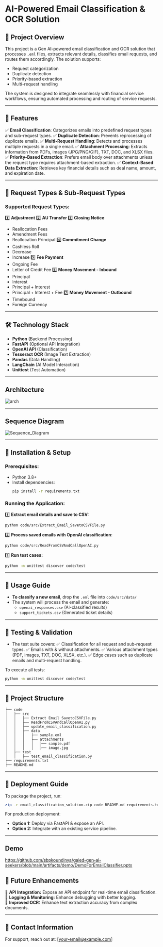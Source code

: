# AI-Powered Email Classification & OCR Solution

## 📌 Project Overview
This project is a Gen AI-powered email classification and OCR solution that processes `.eml` files, extracts relevant details, classifies email requests, and routes them accordingly. The solution supports:
- Request categorization
- Duplicate detection
- Priority-based extraction
- Multi-request handling

The system is designed to integrate seamlessly with financial service workflows, ensuring automated processing and routing of service requests.

---

## 🚀 Features
✅ **Email Classification**: Categorizes emails into predefined request types and sub-request types.
✅ **Duplicate Detection**: Prevents reprocessing of duplicate emails.
✅ **Multi-Request Handling**: Detects and processes multiple requests in a single email.
✅ **Attachment Processing**: Extracts information from PDFs, images (JPG/PNG/GIF), TXT, DOC, and XLSX files.
✅ **Priority-Based Extraction**: Prefers email body over attachments unless the request type requires attachment-based extraction.
✅ **Context-Based Data Extraction**: Retrieves key financial details such as deal name, amount, and expiration date.

---

## 📂 Request Types & Sub-Request Types
### Supported Request Types:
1️⃣ **Adjustment**
2️⃣ **AU Transfer**
3️⃣ **Closing Notice**  
   - Reallocation Fees
   - Amendment Fees
   - Reallocation Principal
4️⃣ **Commitment Change**  
   - Cashless Roll
   - Decrease
   - Increase
5️⃣ **Fee Payment**  
   - Ongoing Fee
   - Letter of Credit Fee
6️⃣ **Money Movement - Inbound**  
   - Principal
   - Interest
   - Principal + Interest
   - Principal + Interest + Fee
7️⃣ **Money Movement - Outbound**  
   - Timebound
   - Foreign Currency

---

## 🛠️ Technology Stack
- **Python** (Backend Processing)
- **FastAPI** (Optional API Integration)
- **OpenAI API** (Classification)
- **Tesseract OCR** (Image Text Extraction)
- **Pandas** (Data Handling)
- **LangChain** (AI Model Interaction)
- **Unittest** (Test Automation)

---

## Architecture
![arch](https://github.com/user-attachments/assets/bbbed8cd-dbb5-4f09-8752-3762c0080981)

---

## Sequence Diagram
![Sequence_Diagram](https://github.com/user-attachments/assets/65e51eea-4ff9-42ff-8a42-dd28dff47b93)

---

## 🔧 Installation & Setup
### Prerequisites:
- Python 3.8+
- Install dependencies:
  ```sh
  pip install -r requirements.txt
  ```

### Running the Application:
1️⃣ **Extract email details and save to CSV:**
   ```sh
   python code/src/Extract_Email_SavetoCSVFile.py
   ```
2️⃣ **Process saved emails with OpenAI classification:**
   ```sh
   python code/src/ReadFromCSVAndCallOpenAI.py
   ```
3️⃣ **Run test cases:**
   ```sh
   python -m unittest discover code/test
   ```

---

## 📖 Usage Guide
- **To classify a new email**, drop the `.eml` file into `code/src/data/`
- The system will process the email and generate:
  - `openai_responses.csv` (AI-classified results)
  - `support_tickets.csv` (Generated ticket details)

---

## 🧪 Testing & Validation
- The test suite covers:
  ✅ Classification for all request and sub-request types.
  ✅ Emails with & without attachments.
  ✅ Various attachment types (PDF, images, TXT, DOC, XLSX, etc.).
  ✅ Edge cases such as duplicate emails and multi-request handling.

To execute all tests:
```sh
python -m unittest discover code/test
```

---

## 📁 Project Structure
```
├── code
│   ├── src
│   │   ├── Extract_Email_SavetoCSVFile.py
│   │   ├── ReadFromCSVAndCallOpenAI.py
│   │   ├── update_email_classification.py
│   │   ├── data
│   │   │   ├── sample.eml
│   │   │   ├── attachments
│   │   │   │   ├── sample.pdf
│   │   │   │   ├── image.jpg
│   ├── test
│   │   ├── test_email_classification.py
├── requirements.txt
├── README.md
```

---

## 🚀 Deployment Guide
To package the project, run:
```sh
zip -r email_classification_solution.zip code README.md requirements.txt
```
For production deployment:
- **Option 1:** Deploy via FastAPI & expose an API.
- **Option 2:** Integrate with an existing service pipeline.

---

## Demo
https://github.com/sbpkoundinya/gaied-gen-ai-seekers/blob/main/artifacts/demo/DemoForEmailClassifier.pptx

## 🔮 Future Enhancements
🚀 **API Integration:** Expose an API endpoint for real-time email classification.  
🚀 **Logging & Monitoring:** Enhance debugging with better logging.  
🚀 **Improved OCR:** Enhance text extraction accuracy from complex documents.  

---

## 📩 Contact Information
For support, reach out at: [your-email@example.com]
